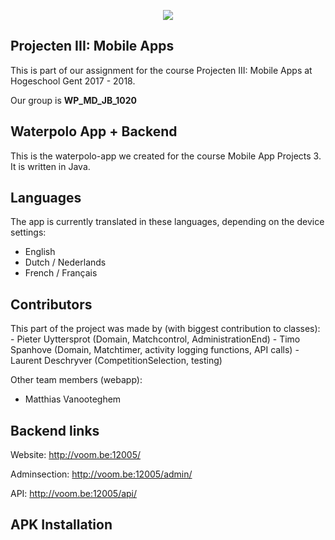 <p align="center">
<img src="http://voom.be:12005/images/header/wpheader.jpg" />
</p>

## Projecten III: Mobile Apps
This is part of our assignment for the course Projecten III: Mobile Apps at Hogeschool Gent 2017 - 2018.

Our group is **WP_MD_JB_1020**

## Waterpolo App + Backend
This is the waterpolo-app we created for the course Mobile App Projects 3. 
It is written in Java.

## Languages
The app is currently translated in these languages, depending on the device settings:

* English
* Dutch / Nederlands
* French / Français

## Contributors
This part of the project was made by (with biggest contribution to classes):
    - Pieter Uyttersprot (Domain, Matchcontrol, AdministrationEnd)
    - Timo Spanhove (Domain, Matchtimer, activity logging functions, API calls)
    - Laurent Deschryver (CompetitionSelection, testing)

Other team members (webapp):
  - Matthias Vanooteghem
  
## Backend links
Website: http://voom.be:12005/

Adminsection: http://voom.be:12005/admin/

API: http://voom.be:12005/api/

## APK Installation
